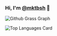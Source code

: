 ### Hi, I'm [@mktbsh](https://twitter.com/mktbsh) 👋

![Github Grass Graph](https://grass-graph.moshimo.works/images/mktbsh.png)

![Top Languages Card](https://github-readme-stats.vercel.app/api/top-langs/?username=mktbsh)
<!--

Here are some ideas to get you started:

- 🔭 I’m currently working on ...
- 🌱 I’m currently learning ...
- 👯 I’m looking to collaborate on ...
- 🤔 I’m looking for help with ...
- 💬 Ask me about ...
- 📫 How to reach me: ...
- 😄 Pronouns: ...
- ⚡ Fun fact: ...
-->
